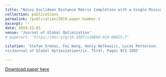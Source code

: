 ```yaml
---
title: "Noisy Euclidean Distance Matrix Completion with a Single Missing Node"
collection: publications
permalink: /publication/2019-paper-number-1
excerpt: ''
date: 2019-12-01
venue: 'Journal of Global Optimization'
# paperurl: 'https://doi.org/10.1007/s10898-019-00825-7'

citation: 'Stefan Sremac, Fei Wang, Henry Wolkowicz, Lucas Petterson. (2019). &quot; Noisy Euclidean Distance Matrix Completion with a Single Missing Node.&quot; 
<i>Journal of Global Optimization</i>. 75(4), Pages 973-1002'

---
```


[Download paper here](https://link.springer.com/content/pdf/10.1007/s10898-019-00825-7.pdf)
